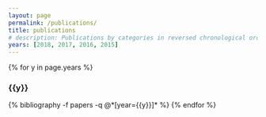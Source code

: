 ```yaml
---
layout: page
permalink: /publications/
title: publications
# description: Publications by categories in reversed chronological order. Generated by jekyll-scholar.
years: [2018, 2017, 2016, 2015]
---
```


{% for y in page.years %}
  <h3 class="year">{{y}}</h3>
  {% bibliography -f papers -q @*[year={{y}}]* %}
{% endfor %}
